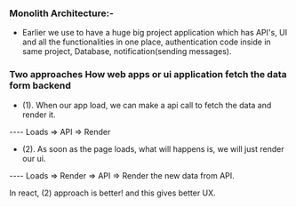 ### Monolith Architecture:-

- Earlier we use to have a huge big project application which has API's, UI and all the functionalities in one place, authentication code inside in same project, Database, notification(sending messages).

### Two approaches How web apps or ui application fetch the data form backend

- (1). When our app load, we can make a api call to fetch the data and render it.

---- Loads => API => Render

- (2). As soon as the page loads, what will happens is, we will just render our ui.

---- Loads => Render => API => Render the new data from API.

In react, (2) approach is better! and this gives better UX.
